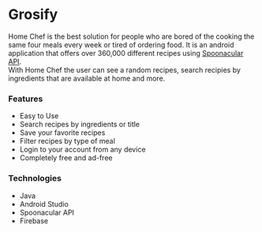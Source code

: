 # Grosify
<!--<p align="center"><img src="screenshots/chef_logo.png" heigth="250" width="250"/></p>-->

Home Chef is the best solution for people who are bored of the cooking the same four meals every week or tired of ordering food. It is an android application that offers over 360,000 different recipes using <a href=https://spoonacular.com/food-api>Spoonacular API</a>. <br>
With Home Chef the user can see a random recipes, search recipies by ingredients that are available at home and more.

<!--<p align="center"><img src="screenshots/Homechef.png" heigth="700" width="400" /></p>-->

### Features
* Easy to Use
* Search recipes by ingredients or title
* Save your favorite recipes
* Filter recipes by type of meal
* Login to your account from any device
* Completely free and ad-free

### Technologies
* Java
* Android Studio
* Spoonacular API
* Firebase
